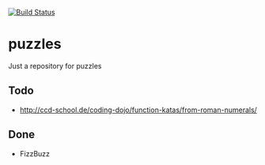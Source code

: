 [![Build Status](https://travis-ci.org/dennisosimon/puzzles.svg?branch=master)](https://travis-ci.org/dennisosimon/puzzles)

# puzzles
Just a repository for puzzles

## Todo

- http://ccd-school.de/coding-dojo/function-katas/from-roman-numerals/

## Done
- FizzBuzz

